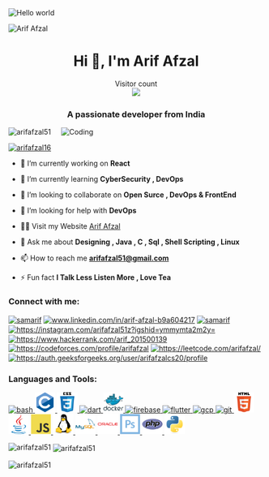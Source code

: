 <img src="https://raw.githubusercontent.com/sagar-viradiya/sagar-viradiya/master/resources/banner.png" alt="Hello world">

![Arif Afzal](https://user-images.githubusercontent.com/89844623/184552828-0700fbb8-e85f-49d8-b5e8-29a1b296edd4.gif)
<h1 align="center">Hi 👋, I'm Arif Afzal</h1>
<p align="center"> 
  Visitor count<br>
  <img src="https://profile-counter.glitch.me/arifafzal51/count.svg" />
</p>


<h3 align="center">A passionate developer from India</h3>
<img align="right" alt="Coding" width="400" src="https://miro.medium.com/max/1600/0*C-cPP9D2MIyeexAT.gif">
<p align="left"> <img src="https://komarev.com/ghpvc/?username=arifafzal51&label=Profile%20views&color=0e75b6&style=flat" alt="arifafzal51" /> </p>

<p align="left"> <a href="https://twitter.com/arifafzal16" target="blank"><img src="https://img.shields.io/twitter/follow/arifafzal16?logo=twitter&style=for-the-badge" alt="arifafzal16" /></a> </p>

- 🔭 I’m currently working on **React**

- 🌱 I’m currently learning **CyberSecurity , DevOps**

- 👯 I’m looking to collaborate on **Open Surce , DevOps & FrontEnd**

- 🤝 I’m looking for help with **DevOps**

- 👨‍💻 Visit my Website [Arif Afzal](https://arifafzals.social/)

- 💬 Ask me about **Designing , Java , C , Sql , Shell Scripting , Linux**

- 📫 How to reach me **arifafzal51@gmail.com**

- ⚡ Fun fact **I Talk Less Listen More , Love Tea**

<h3 align="left">Connect with me:</h3>
<p align="left">
<a href="https://twitter.com/samarif" target="blank"><img align="center" src="https://raw.githubusercontent.com/rahuldkjain/github-profile-readme-generator/master/src/images/icons/Social/twitter.svg" alt="samarif" height="30" width="40" /></a>
<a href="https://linkedin.com/in/www.linkedin.com/in/arif-afzal-b9a604217" target="blank"><img align="center" src="https://raw.githubusercontent.com/rahuldkjain/github-profile-readme-generator/master/src/images/icons/Social/linked-in-alt.svg" alt="www.linkedin.com/in/arif-afzal-b9a604217" height="30" width="40" /></a>
<a href="https://fb.com/samarif" target="blank"><img align="center" src="https://raw.githubusercontent.com/rahuldkjain/github-profile-readme-generator/master/src/images/icons/Social/facebook.svg" alt="samarif" height="30" width="40" /></a>
<a href="https://instagram.com/https://instagram.com/arifafzal51z?igshid=ymmymta2m2y=" target="blank"><img align="center" src="https://raw.githubusercontent.com/rahuldkjain/github-profile-readme-generator/master/src/images/icons/Social/instagram.svg" alt="https://instagram.com/arifafzal51z?igshid=ymmymta2m2y=" height="30" width="40" /></a>
<a href="https://www.hackerrank.com/https://www.hackerrank.com/arif_201500139" target="blank"><img align="center" src="https://raw.githubusercontent.com/rahuldkjain/github-profile-readme-generator/master/src/images/icons/Social/hackerrank.svg" alt="https://www.hackerrank.com/arif_201500139" height="30" width="40" /></a>
<a href="https://codeforces.com/profile/https://codeforces.com/profile/arifafzal" target="blank"><img align="center" src="https://raw.githubusercontent.com/rahuldkjain/github-profile-readme-generator/master/src/images/icons/Social/codeforces.svg" alt="https://codeforces.com/profile/arifafzal" height="30" width="40" /></a>
<a href="https://www.leetcode.com/https://leetcode.com/arifafzal/" target="blank"><img align="center" src="https://raw.githubusercontent.com/rahuldkjain/github-profile-readme-generator/master/src/images/icons/Social/leet-code.svg" alt="https://leetcode.com/arifafzal/" height="30" width="40" /></a>
<a href="https://auth.geeksforgeeks.org/user/https://auth.geeksforgeeks.org/user/arifafzalcs20/profile" target="blank"><img align="center" src="https://raw.githubusercontent.com/rahuldkjain/github-profile-readme-generator/master/src/images/icons/Social/geeks-for-geeks.svg" alt="https://auth.geeksforgeeks.org/user/arifafzalcs20/profile" height="30" width="40" /></a>
</p>

<h3 align="left">Languages and Tools:</h3>
<p align="left"> <a href="https://www.gnu.org/software/bash/" target="_blank" rel="noreferrer"> <img src="https://www.vectorlogo.zone/logos/gnu_bash/gnu_bash-icon.svg" alt="bash" width="40" height="40"/> </a> <a href="https://www.cprogramming.com/" target="_blank" rel="noreferrer"> <img src="https://raw.githubusercontent.com/devicons/devicon/master/icons/c/c-original.svg" alt="c" width="40" height="40"/> </a> <a href="https://www.w3schools.com/css/" target="_blank" rel="noreferrer"> <img src="https://raw.githubusercontent.com/devicons/devicon/master/icons/css3/css3-original-wordmark.svg" alt="css3" width="40" height="40"/> </a> <a href="https://dart.dev" target="_blank" rel="noreferrer"> <img src="https://www.vectorlogo.zone/logos/dartlang/dartlang-icon.svg" alt="dart" width="40" height="40"/> </a> <a href="https://www.docker.com/" target="_blank" rel="noreferrer"> <img src="https://raw.githubusercontent.com/devicons/devicon/master/icons/docker/docker-original-wordmark.svg" alt="docker" width="40" height="40"/> </a> <a href="https://firebase.google.com/" target="_blank" rel="noreferrer"> <img src="https://www.vectorlogo.zone/logos/firebase/firebase-icon.svg" alt="firebase" width="40" height="40"/> </a> <a href="https://flutter.dev" target="_blank" rel="noreferrer"> <img src="https://www.vectorlogo.zone/logos/flutterio/flutterio-icon.svg" alt="flutter" width="40" height="40"/> </a> <a href="https://cloud.google.com" target="_blank" rel="noreferrer"> <img src="https://www.vectorlogo.zone/logos/google_cloud/google_cloud-icon.svg" alt="gcp" width="40" height="40"/> </a> <a href="https://git-scm.com/" target="_blank" rel="noreferrer"> <img src="https://www.vectorlogo.zone/logos/git-scm/git-scm-icon.svg" alt="git" width="40" height="40"/> </a> <a href="https://www.w3.org/html/" target="_blank" rel="noreferrer"> <img src="https://raw.githubusercontent.com/devicons/devicon/master/icons/html5/html5-original-wordmark.svg" alt="html5" width="40" height="40"/> </a> <a href="https://www.java.com" target="_blank" rel="noreferrer"> <img src="https://raw.githubusercontent.com/devicons/devicon/master/icons/java/java-original.svg" alt="java" width="40" height="40"/> </a> <a href="https://developer.mozilla.org/en-US/docs/Web/JavaScript" target="_blank" rel="noreferrer"> <img src="https://raw.githubusercontent.com/devicons/devicon/master/icons/javascript/javascript-original.svg" alt="javascript" width="40" height="40"/> </a> <a href="https://www.linux.org/" target="_blank" rel="noreferrer"> <img src="https://raw.githubusercontent.com/devicons/devicon/master/icons/linux/linux-original.svg" alt="linux" width="40" height="40"/> </a> <a href="https://www.mysql.com/" target="_blank" rel="noreferrer"> <img src="https://raw.githubusercontent.com/devicons/devicon/master/icons/mysql/mysql-original-wordmark.svg" alt="mysql" width="40" height="40"/> </a> <a href="https://www.oracle.com/" target="_blank" rel="noreferrer"> <img src="https://raw.githubusercontent.com/devicons/devicon/master/icons/oracle/oracle-original.svg" alt="oracle" width="40" height="40"/> </a> <a href="https://www.photoshop.com/en" target="_blank" rel="noreferrer"> <img src="https://raw.githubusercontent.com/devicons/devicon/master/icons/photoshop/photoshop-line.svg" alt="photoshop" width="40" height="40"/> </a> <a href="https://www.php.net" target="_blank" rel="noreferrer"> <img src="https://raw.githubusercontent.com/devicons/devicon/master/icons/php/php-original.svg" alt="php" width="40" height="40"/> </a> <a href="https://www.python.org" target="_blank" rel="noreferrer"> <img src="https://raw.githubusercontent.com/devicons/devicon/master/icons/python/python-original.svg" alt="python" width="40" height="40"/> </a> </p>

<p><img align="left" src="https://github-readme-stats.vercel.app/api/top-langs?username=arifafzal51&show_icons=true&locale=en&layout=compact" alt="arifafzal51" /></p>

<p>&nbsp;<img align="center" src="https://github-readme-stats.vercel.app/api?username=arifafzal51&show_icons=true&locale=en" alt="arifafzal51" /></p>

<p><img align="center" src="https://github-readme-streak-stats.herokuapp.com/?user=arifafzal51&" alt="arifafzal51" /></p>
